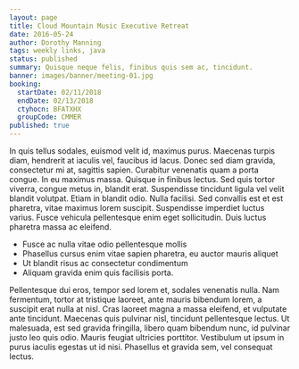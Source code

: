 ```yaml
---
layout: page
title: Cloud Mountain Music Executive Retreat
date: 2016-05-24
author: Dorothy Manning
tags: weekly links, java
status: published
summary: Quisque neque felis, finibus quis sem ac, tincidunt.
banner: images/banner/meeting-01.jpg
booking:
  startDate: 02/11/2018
  endDate: 02/13/2018
  ctyhocn: BFATXHX
  groupCode: CMMER
published: true
---
```

In quis tellus sodales, euismod velit id, maximus purus. Maecenas turpis diam, hendrerit at iaculis vel, faucibus id lacus. Donec sed diam gravida, consectetur mi at, sagittis sapien. Curabitur venenatis quam a porta congue. In eu maximus massa. Quisque in finibus lectus. Sed quis tortor viverra, congue metus in, blandit erat. Suspendisse tincidunt ligula vel velit blandit volutpat. Etiam in blandit odio. Nulla facilisi. Sed convallis est et est pharetra, vitae maximus lorem suscipit. Suspendisse imperdiet luctus varius. Fusce vehicula pellentesque enim eget sollicitudin. Duis luctus pharetra massa ac eleifend.

* Fusce ac nulla vitae odio pellentesque mollis
* Phasellus cursus enim vitae sapien pharetra, eu auctor mauris aliquet
* Ut blandit risus ac consectetur condimentum
* Aliquam gravida enim quis facilisis porta.

Pellentesque dui eros, tempor sed lorem et, sodales venenatis nulla. Nam fermentum, tortor at tristique laoreet, ante mauris bibendum lorem, a suscipit erat nulla at nisl. Cras laoreet magna a massa eleifend, et vulputate ante tincidunt. Maecenas quis pulvinar nisl, tincidunt pellentesque lectus. Ut malesuada, est sed gravida fringilla, libero quam bibendum nunc, id pulvinar justo leo quis odio. Mauris feugiat ultricies porttitor. Vestibulum ut ipsum in purus iaculis egestas ut id nisi. Phasellus et gravida sem, vel consequat lectus.
